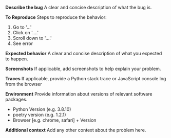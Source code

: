 **Describe the bug**
A clear and concise description of what the bug is.

**To Reproduce**
Steps to reproduce the behavior:
1. Go to '...'
2. Click on '....'
3. Scroll down to '....'
4. See error

**Expected behavior**
A clear and concise description of what you expected to happen.

**Screenshots**
If applicable, add screenshots to help explain your problem.

**Traces**
If applicable, provide a Python stack trace or JavaScript console log from the browser

**Environment**
Provide information about versions of relevant software packages.

 - Python Version (e.g. 3.8.10)
 - poetry version (e.g. 1.2.1)
 - Browser [e.g. chrome, safari] + Version

**Additional context**
Add any other context about the problem here.